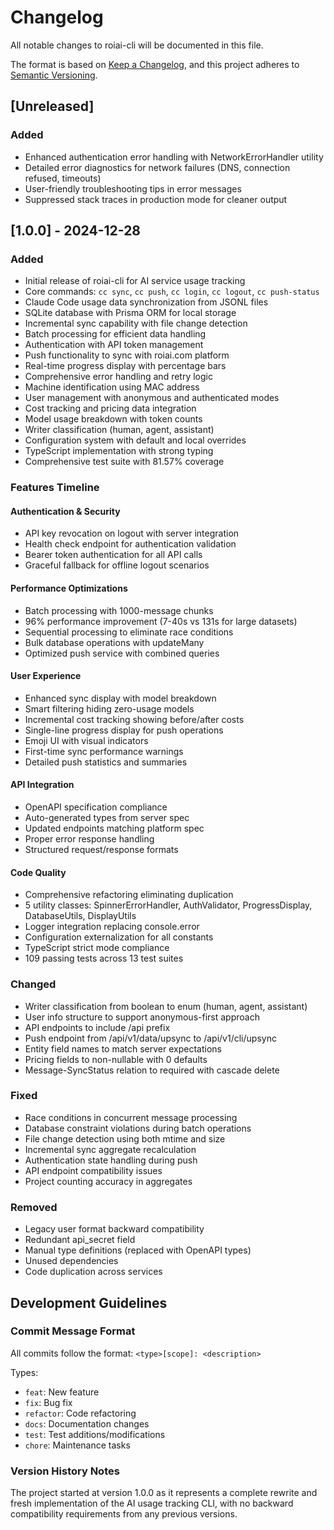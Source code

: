 # Changelog

All notable changes to roiai-cli will be documented in this file.

The format is based on [Keep a Changelog](https://keepachangelog.com/en/1.0.0/),
and this project adheres to [Semantic Versioning](https://semver.org/spec/v2.0.0.html).

## [Unreleased]

### Added
- Enhanced authentication error handling with NetworkErrorHandler utility
- Detailed error diagnostics for network failures (DNS, connection refused, timeouts)
- User-friendly troubleshooting tips in error messages
- Suppressed stack traces in production mode for cleaner output

## [1.0.0] - 2024-12-28

### Added
- Initial release of roiai-cli for AI service usage tracking
- Core commands: `cc sync`, `cc push`, `cc login`, `cc logout`, `cc push-status`
- Claude Code usage data synchronization from JSONL files
- SQLite database with Prisma ORM for local storage
- Incremental sync capability with file change detection
- Batch processing for efficient data handling
- Authentication with API token management
- Push functionality to sync with roiai.com platform
- Real-time progress display with percentage bars
- Comprehensive error handling and retry logic
- Machine identification using MAC address
- User management with anonymous and authenticated modes
- Cost tracking and pricing data integration
- Model usage breakdown with token counts
- Writer classification (human, agent, assistant)
- Configuration system with default and local overrides
- TypeScript implementation with strong typing
- Comprehensive test suite with 81.57% coverage

### Features Timeline

#### Authentication & Security
- API key revocation on logout with server integration
- Health check endpoint for authentication validation
- Bearer token authentication for all API calls
- Graceful fallback for offline logout scenarios

#### Performance Optimizations
- Batch processing with 1000-message chunks
- 96% performance improvement (7-40s vs 131s for large datasets)
- Sequential processing to eliminate race conditions
- Bulk database operations with updateMany
- Optimized push service with combined queries

#### User Experience
- Enhanced sync display with model breakdown
- Smart filtering hiding zero-usage models
- Incremental cost tracking showing before/after costs
- Single-line progress display for push operations
- Emoji UI with visual indicators
- First-time sync performance warnings
- Detailed push statistics and summaries

#### API Integration
- OpenAPI specification compliance
- Auto-generated types from server spec
- Updated endpoints matching platform spec
- Proper error response handling
- Structured request/response formats

#### Code Quality
- Comprehensive refactoring eliminating duplication
- 5 utility classes: SpinnerErrorHandler, AuthValidator, ProgressDisplay, DatabaseUtils, DisplayUtils
- Logger integration replacing console.error
- Configuration externalization for all constants
- TypeScript strict mode compliance
- 109 passing tests across 13 test suites

### Changed
- Writer classification from boolean to enum (human, agent, assistant)
- User info structure to support anonymous-first approach
- API endpoints to include /api prefix
- Push endpoint from /api/v1/data/upsync to /api/v1/cli/upsync
- Entity field names to match server expectations
- Pricing fields to non-nullable with 0 defaults
- Message-SyncStatus relation to required with cascade delete

### Fixed
- Race conditions in concurrent message processing
- Database constraint violations during batch operations
- File change detection using both mtime and size
- Incremental sync aggregate recalculation
- Authentication state handling during push
- API endpoint compatibility issues
- Project counting accuracy in aggregates

### Removed
- Legacy user format backward compatibility
- Redundant api_secret field
- Manual type definitions (replaced with OpenAPI types)
- Unused dependencies
- Code duplication across services

## Development Guidelines

### Commit Message Format
All commits follow the format: `<type>[scope]: <description>`

Types:
- `feat`: New feature
- `fix`: Bug fix
- `refactor`: Code refactoring
- `docs`: Documentation changes
- `test`: Test additions/modifications
- `chore`: Maintenance tasks

### Version History Notes
The project started at version 1.0.0 as it represents a complete rewrite and fresh implementation of the AI usage tracking CLI, with no backward compatibility requirements from any previous versions.